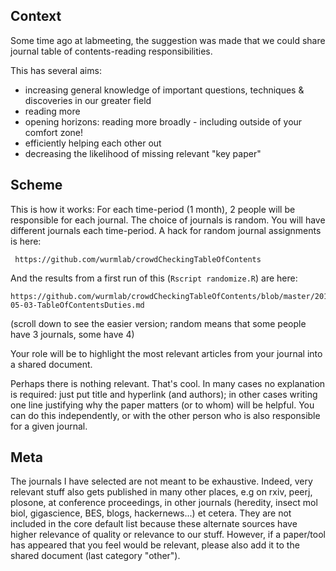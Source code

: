 
## Context

Some time ago at labmeeting, the suggestion was made that we could share journal table of contents-reading responsibilities.

This has several aims:
 * increasing general knowledge of important questions, techniques & discoveries in our greater field
 * reading more
 * opening horizons: reading more broadly  - including outside of your comfort zone!
 * efficiently helping each other out
 * decreasing the likelihood of missing relevant "key paper"


## Scheme

This is how it works:
For each time-period (1 month), 2 people will be responsible for each journal. The choice of journals is random. You will have different journals each time-period. A hack for random journal assignments is here:

     https://github.com/wurmlab/crowdCheckingTableOfContents

And the results from a first run of this (`Rscript randomize.R`) are here:

    https://github.com/wurmlab/crowdCheckingTableOfContents/blob/master/2016-05-03-TableOfContentsDuties.md
  (scroll down to see the easier version; random means that some people have 3 journals, some have 4)

Your role will be to highlight the most relevant articles from your journal into a shared document.

Perhaps there is nothing relevant. That's cool. In many cases no explanation is required: just put title and hyperlink (and authors); in other cases writing one line justifying why the paper matters (or to whom) will be helpful. You can do this independently, or with the other person who is also responsible for a given journal.


## Meta

The journals I have selected are not meant to be exhaustive. Indeed, very relevant stuff also gets published in many other places, e.g on rxiv, peerj, plosone, at conference proceedings, in other journals (heredity, insect mol biol, gigascience, BES, blogs, hackernews...) et cetera. They are not included in the core default list because these alternate sources have higher relevance of quality or relevance to our stuff. However, if a paper/tool has appeared that you feel would be relevant, please also add it to the shared document (last category "other").

